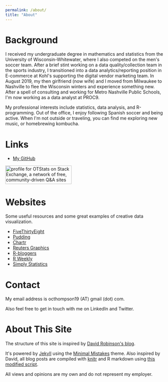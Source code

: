 ```yaml
---
permalink: /about/
title: "About"
---
```


Background
=====
I received my undergraduate degree in mathematics and statistics from the University of Wisconsin-Whitewater, where I also competed on the men's soccer team. 
After a brief stint working on a data quality/collection team in the sports industry, I transitioned into a data analytics/reporting position in E-commerce at Kohl's supporting the digital vendor marketing team. 
In August 2019, my then girlfriend (now wife) and I moved from Milwaukee to Nashville to flee the Wisconsin winters and experience something new. 
After a spell of consulting and working for Metro Nashville Public Schools, I'm now working as a data analyst at PROC9.

My professional interests include statistics, data analysis, and R-programming. 
Out of the office, I enjoy following Spanish soccer and being active. 
When I'm not outside or traveling, you can find me exploring new music, or homebrewing kombucha.


Links
=====

* [My GitHub](https://github.com/otstats)

<a href="https://stackexchange.com/users/13063037"><img src="https://stackexchange.com/users/flair/13063037.png" width="208" height="58" alt="profile for OTStats on Stack Exchange, a network of free, community-driven Q&amp;A sites" title="profile for OTStats on Stack Exchange, a network of free, community-driven Q&amp;A sites"></a>


Websites
=====
Some useful resources and some great examples of creative data visualization.

+ [FiveThirtyEight](https://fivethirtyeight.com/)
+ [Pudding](https://pudding.cool/)
+ [Chartr](https://www.chartr.co/)
+ [Reuters Graphics](https://graphics.reuters.com/)
+ [R-bloggers](https://www.r-bloggers.com)
+ [R Weekly](https://rweekly.org)
+ [Simply Statistics](https://simplystatistics.org/)


Contact
=====
My email address is octhompson19 (AT) gmail (dot) com. 

Also feel free to get in touch with me on LinkedIn and Twitter. 

About This Site
=====

The structure of this site is inspired by [David Robinson's blog](http://varianceexplained.org/).

It's powered by [Jekyll](http://jekyllrb.com/) using the [Minimal Mistakes](http://mademistakes.com/minimal-mistakes/) theme. Also inspired by David, all blog posts are compiled with [knitr](http://yihui.name/knitr/) and R markdown using [this modified script](https://github.com/otstats/otstats.github.io/blob/master/_scripts/knitpages.R).

All views and opinions are my own and do not represent my employer.
